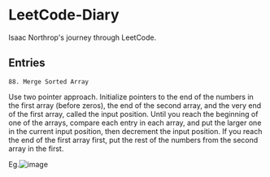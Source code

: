 # LeetCode-Diary
Isaac Northrop's journey through LeetCode.
## Entries

	88. Merge Sorted Array

Use two pointer approach. Initialize pointers to the end of the numbers in the first array (before zeros), the end of the second array, and the very end of the first array, called the input position. Until you reach the beginning of one of the arrays, compare each entry in each array, and put the larger one in the current input position, then decrement the input position. If you reach the end of the first array first, put the rest of the numbers from the second array in the first.

Eg.![image](https://github.com/user-attachments/assets/39fc36dc-f5a5-40d3-b5c8-dcce8acce99a)

